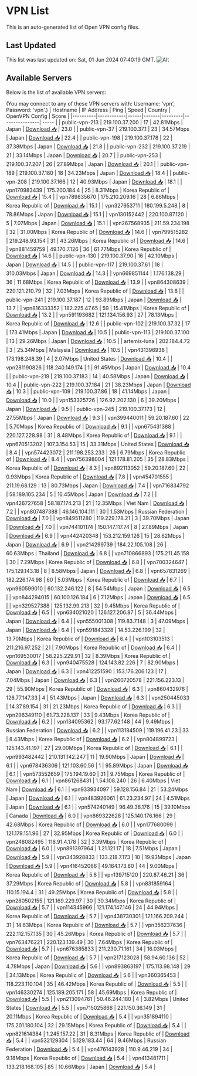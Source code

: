 # VPN List

This is an auto-generated list of Open VPN config files.

## Last Updated

This list was last updated on: Sat, 01 Jun 2024 07:40:19 GMT.
![Alt](https://repobeats.axiom.co/api/embed/186b98318ef1479477931607c1ad7d823f12451f.svg "Repobeats analytics image")

## Available Servers

Below is the list of available VPN servers:

(You may connect to any of these VPN servers with: Username: 'vpn', Password: 'vpn'.)
| Hostname | IP Address | Ping | Speed | Country | OpenVPN Config | Score |
|----------|------------|------|-------|---------|----------------| ----- |
| public-vpn-213 | 219.100.37.200 | 17 | 42.81Mbps | Japan | [Download 📥](./configs/server_0_JP.ovpn) | 23.0 |
| public-vpn-37 | 219.100.37.1 | 23 | 34.57Mbps | Japan | [Download 📥](./configs/server_1_JP.ovpn) | 22.4 |
| public-vpn-198 | 219.100.37.178 | 22 | 37.38Mbps | Japan | [Download 📥](./configs/server_2_JP.ovpn) | 21.8 |
| public-vpn-232 | 219.100.37.219 | 21 | 33.14Mbps | Japan | [Download 📥](./configs/server_3_JP.ovpn) | 20.7 |
| public-vpn-253 | 219.100.37.207 | 26 | 27.89Mbps | Japan | [Download 📥](./configs/server_4_JP.ovpn) | 20.1 |
| public-vpn-189 | 219.100.37.180 | 18 | 34.23Mbps | Japan | [Download 📥](./configs/server_5_JP.ovpn) | 18.4 |
| public-vpn-208 | 219.100.37.166 | 12 | 40.93Mbps | Japan | [Download 📥](./configs/server_6_JP.ovpn) | 18.1 |
| vpn170983439 | 175.200.184.4 | 25 | 8.31Mbps | Korea Republic of | [Download 📥](./configs/server_7_KR.ovpn) | 15.4 |
| vpn789835670 | 175.210.209.16 | 28 | 6.86Mbps | Korea Republic of | [Download 📥](./configs/server_8_KR.ovpn) | 15.1 |
| vpn327953711 | 180.199.5.248 | 8 | 78.86Mbps | Japan | [Download 📥](./configs/server_9_JP.ovpn) | 15.1 |
| vpn130152442 | 220.100.87.120 | 5 | 7.07Mbps | Japan | [Download 📥](./configs/server_10_JP.ovpn) | 15.1 |
| vpn267568935 | 211.59.234.198 | 32 | 31.00Mbps | Korea Republic of | [Download 📥](./configs/server_11_KR.ovpn) | 14.6 |
| vpn799515282 | 219.248.93.154 | 31 | 43.26Mbps | Korea Republic of | [Download 📥](./configs/server_12_KR.ovpn) | 14.6 |
| vpn881459759 | 49.170.7.126 | 36 | 61.77Mbps | Korea Republic of | [Download 📥](./configs/server_13_KR.ovpn) | 14.6 |
| public-vpn-130 | 219.100.37.90 | 16 | 42.10Mbps | Japan | [Download 📥](./configs/server_14_JP.ovpn) | 14.5 |
| public-vpn-117 | 219.100.37.61 | 18 | 310.03Mbps | Japan | [Download 📥](./configs/server_15_JP.ovpn) | 14.3 |
| vpn669851144 | 1.176.138.29 | 36 | 11.68Mbps | Korea Republic of | [Download 📥](./configs/server_16_KR.ovpn) | 13.9 |
| vpn864308639 | 220.121.210.79 | 32 | 7.03Mbps | Korea Republic of | [Download 📥](./configs/server_17_KR.ovpn) | 13.8 |
| public-vpn-241 | 219.100.37.187 | 12 | 93.89Mbps | Japan | [Download 📥](./configs/server_18_JP.ovpn) | 13.7 |
| vpn816333352 | 182.225.47.65 | 59 | 15.41Mbps | Korea Republic of | [Download 📥](./configs/server_19_KR.ovpn) | 13.2 |
| vpn591193682 | 121.134.156.93 | 27 | 78.13Mbps | Korea Republic of | [Download 📥](./configs/server_20_KR.ovpn) | 12.6 |
| public-vpn-102 | 219.100.37.32 | 17 | 173.41Mbps | Japan | [Download 📥](./configs/server_21_JP.ovpn) | 10.5 |
| public-vpn-113 | 219.100.37.100 | 13 | 29.26Mbps | Japan | [Download 📥](./configs/server_22_JP.ovpn) | 10.5 |
| artemis-luna | 202.184.4.72 | 3 | 25.34Mbps | Malaysia | [Download 📥](./configs/server_23_MY.ovpn) | 10.5 |
| vpn431396938 | 173.198.248.39 | 4 | 2.07Mbps | United States | [Download 📥](./configs/server_24_US.ovpn) | 10.4 |
| vpn281190826 | 118.240.149.174 | 1 | 91.45Mbps | Japan | [Download 📥](./configs/server_25_JP.ovpn) | 10.4 |
| public-vpn-219 | 219.100.37.183 | 14 | 40.58Mbps | Japan | [Download 📥](./configs/server_26_JP.ovpn) | 10.4 |
| public-vpn-222 | 219.100.37.184 | 21 | 38.23Mbps | Japan | [Download 📥](./configs/server_27_JP.ovpn) | 10.3 |
| public-vpn-109 | 219.100.37.86 | 18 | 41.14Mbps | Japan | [Download 📥](./configs/server_28_JP.ovpn) | 10.0 |
| vpn153325726 | 126.92.202.130 | 6 | 39.20Mbps | Japan | [Download 📥](./configs/server_29_JP.ovpn) | 9.5 |
| public-vpn-245 | 219.100.37.173 | 12 | 27.55Mbps | Japan | [Download 📥](./configs/server_30_JP.ovpn) | 9.3 |
| vpn399440011 | 59.20.187.60 | 22 | 5.70Mbps | Korea Republic of | [Download 📥](./configs/server_31_KR.ovpn) | 9.1 |
| vpn675431388 | 220.127.228.98 | 31 | 8.48Mbps | Korea Republic of | [Download 📥](./configs/server_32_KR.ovpn) | 9.1 |
| vpn670513202 | 107.3.154.53 | 15 | 33.31Mbps | United States | [Download 📥](./configs/server_33_US.ovpn) | 8.4 |
| vpn574423072 | 211.198.253.233 | 26 | 6.79Mbps | Korea Republic of | [Download 📥](./configs/server_34_KR.ovpn) | 8.4 |
| vpn756398004 | 121.178.81.205 | 35 | 28.83Mbps | Korea Republic of | [Download 📥](./configs/server_35_KR.ovpn) | 8.3 |
| vpn892113052 | 59.20.187.60 | 22 | 0.93Mbps | Korea Republic of | [Download 📥](./configs/server_36_KR.ovpn) | 7.8 |
| vpn454701555 | 211.19.68.129 | 13 | 80.73Mbps | Japan | [Download 📥](./configs/server_37_JP.ovpn) | 7.4 |
| vpn716834792 | 58.189.105.234 | 5 | 16.45Mbps | Japan | [Download 📥](./configs/server_38_JP.ovpn) | 7.2 |
| vpn426727658 | 58.187.174.213 | 21 | 12.35Mbps | Viet Nam | [Download 📥](./configs/server_39_VN.ovpn) | 7.2 |
| vpn807487388 | 46.146.104.111 | 30 | 1.53Mbps | Russian Federation | [Download 📥](./configs/server_40_RU.ovpn) | 7.0 |
| vpn849511280 | 119.229.178.21 | 3 | 39.70Mbps | Japan | [Download 📥](./configs/server_41_JP.ovpn) | 7.0 |
| vpn744101174 | 150.147.117.74 | 8 | 27.89Mbps | Japan | [Download 📥](./configs/server_42_JP.ovpn) | 6.9 |
| vpn442420348 | 153.212.159.126 | 15 | 28.62Mbps | Japan | [Download 📥](./configs/server_43_JP.ovpn) | 6.9 |
| vpn214299739 | 184.22.105.108 | 26 | 60.63Mbps | Thailand | [Download 📥](./configs/server_44_TH.ovpn) | 6.8 |
| vpn710866893 | 175.211.45.158 | 30 | 7.29Mbps | Korea Republic of | [Download 📥](./configs/server_45_KR.ovpn) | 6.8 |
| vpn700324647 | 175.129.143.18 | 8 | 8.58Mbps | Japan | [Download 📥](./configs/server_46_JP.ovpn) | 6.8 |
| vpn657831269 | 182.226.174.98 | 60 | 5.03Mbps | Korea Republic of | [Download 📥](./configs/server_47_KR.ovpn) | 6.7 |
| vpn960599010 | 60.132.246.122 | 8 | 54.54Mbps | Japan | [Download 📥](./configs/server_48_JP.ovpn) | 6.5 |
| vpn844294015 | 60.100.126.184 | 6 | 7.12Mbps | Japan | [Download 📥](./configs/server_49_JP.ovpn) | 6.5 |
| vpn329527388 | 125.132.99.213 | 32 | 9.45Mbps | Korea Republic of | [Download 📥](./configs/server_50_KR.ovpn) | 6.5 |
| vpn634021020 | 126.127.206.87 | 5 | 36.44Mbps | Japan | [Download 📥](./configs/server_51_JP.ovpn) | 6.4 |
| vpn555001308 | 119.83.7.148 | 3 | 47.09Mbps | Japan | [Download 📥](./configs/server_52_JP.ovpn) | 6.4 |
| vpn591843328 | 14.53.226.199 | 32 | 13.70Mbps | Korea Republic of | [Download 📥](./configs/server_53_KR.ovpn) | 6.4 |
| vpn103103513 | 211.216.97.252 | 21 | 7.90Mbps | Korea Republic of | [Download 📥](./configs/server_54_KR.ovpn) | 6.4 |
| vpn169530017 | 58.225.229.91 | 32 | 8.39Mbps | Korea Republic of | [Download 📥](./configs/server_55_KR.ovpn) | 6.3 |
| vpn940475528 | 124.143.82.226 | 7 | 82.90Mbps | Japan | [Download 📥](./configs/server_56_JP.ovpn) | 6.3 |
| vpn412251590 | 153.176.206.123 | 17 | 7.04Mbps | Japan | [Download 📥](./configs/server_57_JP.ovpn) | 6.3 |
| vpn260720578 | 221.156.223.13 | 29 | 55.90Mbps | Korea Republic of | [Download 📥](./configs/server_58_KR.ovpn) | 6.3 |
| vpn860432976 | 126.77.147.33 | 4 | 51.43Mbps | Japan | [Download 📥](./configs/server_59_JP.ovpn) | 6.3 |
| vpn250445033 | 14.37.89.154 | 31 | 21.23Mbps | Korea Republic of | [Download 📥](./configs/server_60_KR.ovpn) | 6.3 |
| vpn296349110 | 61.73.228.137 | 33 | 9.43Mbps | Korea Republic of | [Download 📥](./configs/server_61_KR.ovpn) | 6.2 |
| vpn134095362 | 93.177.62.148 | 44 | 9.49Mbps | Russian Federation | [Download 📥](./configs/server_62_RU.ovpn) | 6.2 |
| vpn113184509 | 119.196.41.23 | 33 | 8.43Mbps | Korea Republic of | [Download 📥](./configs/server_63_KR.ovpn) | 6.2 |
| vpn804899723 | 125.143.41.197 | 27 | 29.00Mbps | Korea Republic of | [Download 📥](./configs/server_64_KR.ovpn) | 6.1 |
| vpn993482442 | 210.131.142.247 | 11 | 19.90Mbps | Japan | [Download 📥](./configs/server_65_JP.ovpn) | 6.1 |
| vpn678436306 | 121.103.60.56 | 1 | 95.89Mbps | Japan | [Download 📥](./configs/server_66_JP.ovpn) | 6.1 |
| vpn573552659 | 175.194.19.60 | 31 | 9.75Mbps | Korea Republic of | [Download 📥](./configs/server_67_KR.ovpn) | 6.1 |
| vpn861268431 | 1.54.108.240 | 26 | 6.40Mbps | Viet Nam | [Download 📥](./configs/server_68_VN.ovpn) | 6.1 |
| vpn933934097 | 59.128.156.84 | 21 | 53.24Mbps | Japan | [Download 📥](./configs/server_69_JP.ovpn) | 6.1 |
| vpn483926061 | 61.23.234.97 | 24 | 4.51Mbps | Japan | [Download 📥](./configs/server_70_JP.ovpn) | 6.1 |
| vpn574240149 | 96.49.38.176 | 15 | 39.10Mbps | Canada | [Download 📥](./configs/server_71_CA.ovpn) | 6.0 |
| vpn869322628 | 125.140.176.166 | 29 | 42.68Mbps | Korea Republic of | [Download 📥](./configs/server_72_KR.ovpn) | 6.0 |
| vpn177680099 | 121.179.151.96 | 27 | 32.95Mbps | Korea Republic of | [Download 📥](./configs/server_73_KR.ovpn) | 6.0 |
| vpn248082495 | 118.91.4.178 | 32 | 3.39Mbps | Korea Republic of | [Download 📥](./configs/server_74_KR.ovpn) | 6.0 |
| vpn891397964 | 1.21.121.17 | 18 | 7.51Mbps | Japan | [Download 📥](./configs/server_75_JP.ovpn) | 5.9 |
| vpn343928833 | 133.218.7.173 | 10 | 19.93Mbps | Japan | [Download 📥](./configs/server_76_JP.ovpn) | 5.9 |
| vpn416452066 | 49.164.173.80 | 44 | 9.00Mbps | Korea Republic of | [Download 📥](./configs/server_77_KR.ovpn) | 5.8 |
| vpn139715120 | 220.87.46.21 | 36 | 37.29Mbps | Korea Republic of | [Download 📥](./configs/server_78_KR.ovpn) | 5.8 |
| vpn831859164 | 110.15.194.4 | 31 | 49.25Mbps | Korea Republic of | [Download 📥](./configs/server_79_KR.ovpn) | 5.8 |
| vpn280502155 | 121.169.229.97 | 30 | 30.34Mbps | Korea Republic of | [Download 📥](./configs/server_80_KR.ovpn) | 5.7 |
| vpn114345966 | 121.174.147.146 | 24 | 44.94Mbps | Korea Republic of | [Download 📥](./configs/server_81_KR.ovpn) | 5.7 |
| vpn438730301 | 121.166.209.244 | 31 | 14.63Mbps | Korea Republic of | [Download 📥](./configs/server_82_KR.ovpn) | 5.7 |
| vpn356237636 | 222.112.157.135 | 30 | 45.26Mbps | Korea Republic of | [Download 📥](./configs/server_83_KR.ovpn) | 5.7 |
| vpn763476221 | 220.123.139.49 | 30 | 7.64Mbps | Korea Republic of | [Download 📥](./configs/server_84_KR.ovpn) | 5.7 |
| vpn676385833 | 211.230.71.161 | 34 | 16.03Mbps | Korea Republic of | [Download 📥](./configs/server_85_KR.ovpn) | 5.7 |
| vpn217123028 | 58.94.60.136 | 52 | 4.78Mbps | Japan | [Download 📥](./configs/server_86_JP.ovpn) | 5.6 |
| vpn893863197 | 175.113.98.148 | 29 | 34.13Mbps | Korea Republic of | [Download 📥](./configs/server_87_KR.ovpn) | 5.6 |
| vpn360365453 | 118.223.110.104 | 35 | 46.42Mbps | Korea Republic of | [Download 📥](./configs/server_88_KR.ovpn) | 5.5 |
| vpn146330274 | 125.189.205.171 | 58 | 45.69Mbps | Korea Republic of | [Download 📥](./configs/server_89_KR.ovpn) | 5.5 |
| vpn213094761 | 50.46.244.180 | 4 | 3.82Mbps | United States | [Download 📥](./configs/server_90_US.ovpn) | 5.5 |
| vpn715025866 | 221.150.36.149 | 31 | 20.11Mbps | Korea Republic of | [Download 📥](./configs/server_91_KR.ovpn) | 5.4 |
| vpn351894110 | 175.201.180.104 | 32 | 29.15Mbps | Korea Republic of | [Download 📥](./configs/server_92_KR.ovpn) | 5.4 |
| vpn821614384 | 1.245.157.22 | 31 | 8.31Mbps | Korea Republic of | [Download 📥](./configs/server_93_KR.ovpn) | 5.4 |
| vpn532129304 | 5.129.183.44 | 64 | 9.46Mbps | Russian Federation | [Download 📥](./configs/server_94_RU.ovpn) | 5.4 |
| vpn476143928 | 110.9.46.219 | 34 | 9.18Mbps | Korea Republic of | [Download 📥](./configs/server_95_KR.ovpn) | 5.4 |
| vpn413481711 | 133.218.168.105 | 85 | 10.66Mbps | Japan | [Download 📥](./configs/server_96_JP.ovpn) | 5.4 |
